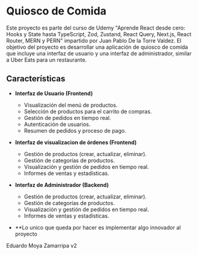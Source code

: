 # Quiosco de Comida

Este proyecto es parte del curso de Udemy "Aprende React desde cero: Hooks y State hasta TypeScript, Zod, Zustand, React Query, Next.js, React Router, MERN y PERN" impartido por Juan Pablo De la Torre Valdez. El objetivo del proyecto es desarrollar una aplicación de quiosco de comida que incluye una interfaz de usuario y una interfaz de administrador, similar a Uber Eats para un restaurante.

## Características

- **Interfaz de Usuario (Frontend)**
  - Visualización del menú de productos.
  - Selección de productos para el carrito de compras.
  - Gestión de pedidos en tiempo real.
  - Autenticación de usuarios.
  - Resumen de pedidos y proceso de pago.
  


- **Interfaz de visualizacion de órdenes (Frontend)**
  - Gestión de productos (crear, actualizar, eliminar).
  - Gestión de categorías de productos.
  - Visualización y gestión de pedidos en tiempo real.
  - Informes de ventas y estadísticas.



- **Interfaz de Administrador (Backend)**
  - Gestión de productos (crear, actualizar, eliminar).
  - Gestión de categorías de productos.
  - Visualización y gestión de pedidos en tiempo real.
  - Informes de ventas y estadísticas.
  


- **Lo unico que queda por hacer es implementar algo innovador al proyecto   
  
 Eduardo Moya Zamarripa v2
